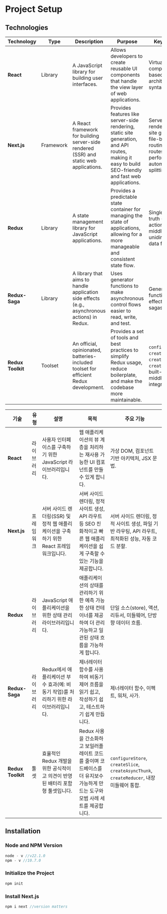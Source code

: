 # Project Setup

## Technologies

| Technology       | Type      | Description                                                                 | Purpose                                                                                      | Key Features                                                                   |
|------------------|-----------|-----------------------------------------------------------------------------|----------------------------------------------------------------------------------------------|--------------------------------------------------------------------------------|
| **React**        | Library   | A JavaScript library for building user interfaces.                          | Allows developers to create reusable UI components that handle the view layer of web applications. | Virtual DOM, component-based architecture, JSX syntax.                         |
| **Next.js**      | Framework | A React framework for building server-side rendered (SSR) and static web applications. | Provides features like server-side rendering, static site generation, and API routes, making it easy to build SEO-friendly and fast web applications. | Server-side rendering, static site generation, file-based routing, API routes, optimized performance, automatic code splitting. |
| **Redux**        | Library   | A state management library for JavaScript applications.                     | Provides a predictable state container for managing the state of applications, allowing for a more manageable and consistent state flow. | Single source of truth (store), actions, reducers, middleware, unidirectional data flow. |
| **Redux-Saga**   | Library   | A library that aims to handle application side effects (e.g., asynchronous actions) in Redux. | Uses generator functions to make asynchronous control flows easier to read, write, and test. | Generator functions, effects, watchers, sagas.                                 |
| **Redux Toolkit**| Toolset   | An official, opinionated, batteries-included toolset for efficient Redux development. | Provides a set of tools and best practices to simplify Redux usage, reduce boilerplate, and make the codebase more maintainable. | `configureStore`, `createSlice`, `createAsyncThunk`, `createReducer`, built-in middleware integration. |

| 기술              | 유형       | 설명                                                                                       | 목적                                                                                       | 주요 기능                                                                          |
|-------------------|------------|--------------------------------------------------------------------------------------------|--------------------------------------------------------------------------------------------|-----------------------------------------------------------------------------------|
| **React**         | 라이브러리 | 사용자 인터페이스를 구축하기 위한 JavaScript 라이브러리입니다.                              | 웹 애플리케이션의 뷰 계층을 처리하는 재사용 가능한 UI 컴포넌트를 만들 수 있게 합니다.          | 가상 DOM, 컴포넌트 기반 아키텍처, JSX 문법.                                         |
| **Next.js**       | 프레임워크 | 서버 사이드 렌더링(SSR) 및 정적 웹 애플리케이션을 구축하기 위한 React 프레임워크입니다.       | 서버 사이드 렌더링, 정적 사이트 생성, API 라우트 등 SEO 친화적이고 빠른 웹 애플리케이션을 쉽게 구축할 수 있는 기능을 제공합니다. | 서버 사이드 렌더링, 정적 사이트 생성, 파일 기반 라우팅, API 라우트, 최적화된 성능, 자동 코드 분할. |
| **Redux**         | 라이브러리 | JavaScript 애플리케이션을 위한 상태 관리 라이브러리입니다.                                  | 애플리케이션의 상태를 관리하기 위한 예측 가능한 상태 컨테이너를 제공하여 더 관리 가능하고 일관된 상태 흐름을 가능하게 합니다. | 단일 소스(store), 액션, 리듀서, 미들웨어, 단방향 데이터 흐름.                           |
| **Redux-Saga**    | 라이브러리 | Redux에서 애플리케이션 부수 효과(예: 비동기 작업)를 처리하기 위한 라이브러리입니다.           | 제너레이터 함수를 사용하여 비동기 제어 흐름을 읽기 쉽고, 작성하기 쉽고, 테스트하기 쉽게 만듭니다. | 제너레이터 함수, 이펙트, 워처, 사가.                                                 |
| **Redux Toolkit** | 툴셋       | 효율적인 Redux 개발을 위한 공식적이고 의견이 반영된 배터리 포함형 툴셋입니다.                | Redux 사용을 간소화하고 보일러플레이트 코드를 줄이며 코드베이스를 더 유지보수 가능하게 만드는 도구와 모범 사례 세트를 제공합니다. | `configureStore`, `createSlice`, `createAsyncThunk`, `createReducer`, 내장 미들웨어 통합. |

<!-- ### React
**Description**: React is a JavaScript library for building user interfaces.  
**Purpose**: It allows developers to create reusable UI components that handle the view layer of web applications.  
**Key Features**: Virtual DOM, component-based architecture, JSX syntax.

### Next.js
**Description**: Next.js is a React framework for building server-side rendered (SSR) and static web applications.  
**Purpose**: It provides features like server-side rendering, static site generation, and API routes, making it easy to build SEO-friendly and fast web applications.  
**Key Features**: Server-side rendering, static site generation, file-based routing, API routes, optimized performance, and automatic code splitting.

### Redux
**Description**: Redux is a state management library for JavaScript applications.  
**Purpose**: It provides a predictable state container for managing the state of applications, allowing for a more manageable and consistent state flow.  
**Key Features**: Single source of truth (store), actions, reducers, middleware, and a unidirectional data flow.

### Redux-Saga
**Description**: Redux-Saga is a library that aims to handle application side effects (e.g., asynchronous actions) in Redux.  
**Purpose**: It uses generator functions to make asynchronous control flows easier to read, write, and test.  
**Key Features**: Generator functions, effects, watchers, and sagas.

### Redux Toolkit
**Description**: Redux Toolkit is an official, opinionated, batteries-included toolset for efficient Redux development.  
**Purpose**: It provides a set of tools and best practices to simplify Redux usage, reduce boilerplate, and make the codebase more maintainable.  
**Key Features**: `configureStore`, `createSlice`, `createAsyncThunk`, `createReducer`, and built-in middleware integration. -->

## Installation

### Node and NPM Version

```js
node - v //v22.1.0
npm - v //10.7.0
```

### Initialize the Project

```js
npm init
```

### Install Next.js

```js
npm i next //version matters
```

